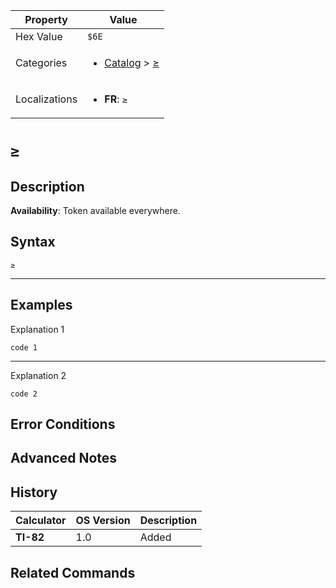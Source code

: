 | Property      | Value |
|---------------|-------|
| Hex Value     | `$6E`|
| Categories    | <ul><li>[Catalog](../categories/Catalog.md) > [≥](../categories/Catalog.md#≥)</li></ul> |
| Localizations | <ul><li><b>FR</b>: `≥`</li></ul> |

# `≥`

## Description



<b>Availability</b>: Token available everywhere.

## Syntax
`≥`

<hr>

## Examples

Explanation 1
```ti-basic
code 1
```
---
Explanation 2
```ti-basic
code 2
```

## Error Conditions


## Advanced Notes


## History
| Calculator | OS Version | Description |
|------------|------------|-------------|
| <b>TI-82</b> | 1.0 | Added

## Related Commands

    